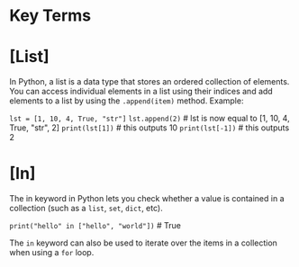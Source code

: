 # Key Terms

# [List]
In Python, a list is a data type that stores an ordered collection of elements. 
You can access individual elements in a list using their indices and add elements 
to a list by using the `.append(item)` method. Example:

`lst = [1, 10, 4, True, "str"]`
`lst.append(2)`   # lst is now equal to [1, 10, 4, True, "str", 2]
`print(lst[1])`   # this outputs 10
`print(lst[-1])`  # this outputs 2

# [In]
The in keyword in Python lets you check whether a value is contained in a collection 
(such as a `list`, `set`, `dict`, etc).

`print("hello" in ["hello", "world"])`  # True

The `in` keyword can also be used to iterate over the items in a collection when 
using a `for` loop.